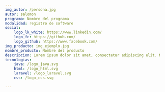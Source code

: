 ```yaml
---
img_autor: /persona.jpg
autor: salomon
programa: Nombre del programa
modalidad: registro de software
social:
    logo_lk_white: https://www.linkedin.com/
    logo_fc: https://github.com/
    logo_github: https://www.facebook.com/
img_producto: img_ejemplo.jpg
nombre_producto: Nombre del producto
descripcion: Lorem ipsum dolor sit amet, consectetur adipiscing elit. Morbi ac nisl sapien. In in aliquet nisi. Fusce sit amet volutpat enim. Praesent condimentum justo magna, et sodales nibh accumsan nec.
tecnologias:
    java: /logo_java.svg
    html: /logo_html.svg
    laravel: /logo_laravel.svg
    css: /logo_css.svg

---
```


